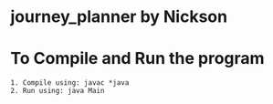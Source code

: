 # journey_planner by Nickson

# To Compile and Run the program
    1. Compile using: javac *java
    2. Run using: java Main
